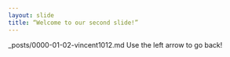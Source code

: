 ```yaml
---
layout: slide
title: “Welcome to our second slide!”
---
```

_posts/0000-01-02-vincent1012.md
Use the left arrow to go back!
